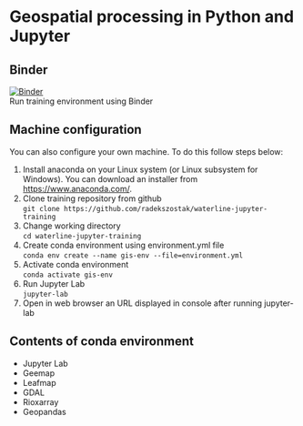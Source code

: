 # Geospatial processing in Python and Jupyter
## Binder
[![Binder](https://mybinder.org/badge_logo.svg)](https://mybinder.org/v2/gh/radekszostak/waterline-jupyter-training/HEAD?labpath=1_local_processing.ipynb)\
Run training environment using Binder

## Machine configuration
You can also configure your own machine. To do this follow steps below:
1. Install anaconda on your Linux system (or Linux subsystem for Windows). You can download an installer from https://www.anaconda.com/.
2. Clone training repository from github\
`git clone https://github.com/radekszostak/waterline-jupyter-training`
3. Change working directory\
`cd waterline-jupyter-training`
4. Create conda environment using environment.yml file\
`conda env create --name gis-env --file=environment.yml`
5. Activate conda environment\
`conda activate gis-env`
6. Run Jupyter Lab\
`jupyter-lab`
7. Open in web browser an URL displayed in console after running jupyter-lab

## Contents of conda environment 
* Jupyter Lab
* Geemap
* Leafmap
* GDAL
* Rioxarray
* Geopandas
